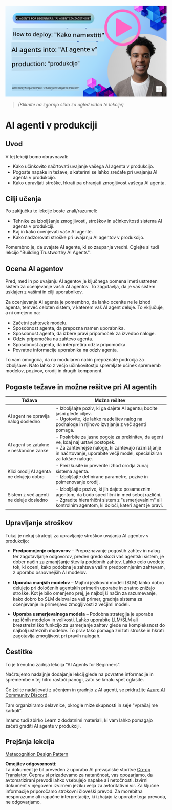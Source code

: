 <!--
CO_OP_TRANSLATOR_METADATA:
{
  "original_hash": "1ad5de6a6388d02c145a92dd04358bab",
  "translation_date": "2025-07-12T13:42:56+00:00",
  "source_file": "10-ai-agents-production/README.md",
  "language_code": "sl"
}
-->
[![AI Agents In Production](../../../translated_images/lesson-10-thumbnail.2b79a30773db093e0b4fb47aaa618069e0afb4745fad4836526cf51df87f9ac9.sl.png)](https://youtu.be/l4TP6IyJxmQ?si=IvCW3cbw0NJ2mUMV)

> _(Kliknite na zgornjo sliko za ogled videa te lekcije)_
# AI agenti v produkciji

## Uvod

V tej lekciji bomo obravnavali:

- Kako učinkovito načrtovati uvajanje vašega AI agenta v produkcijo.
- Pogoste napake in težave, s katerimi se lahko srečate pri uvajanju AI agenta v produkcijo.
- Kako upravljati stroške, hkrati pa ohranjati zmogljivost vašega AI agenta.

## Cilji učenja

Po zaključku te lekcije boste znali/razumeli:

- Tehnike za izboljšanje zmogljivosti, stroškov in učinkovitosti sistema AI agenta v produkciji.
- Kaj in kako ocenjevati vaše AI agente.
- Kako nadzorovati stroške pri uvajanju AI agentov v produkcijo.

Pomembno je, da uvajate AI agente, ki so zaupanja vredni. Oglejte si tudi lekcijo "Building Trustworthy AI Agents".

## Ocena AI agentov

Pred, med in po uvajanju AI agentov je ključnega pomena imeti ustrezen sistem za ocenjevanje vaših AI agentov. To zagotavlja, da je vaš sistem usklajen z vašimi in cilji uporabnikov.

Za ocenjevanje AI agenta je pomembno, da lahko ocenite ne le izhod agenta, temveč celoten sistem, v katerem vaš AI agent deluje. To vključuje, a ni omejeno na:

- Začetni zahtevek modelu.
- Sposobnost agenta, da prepozna namen uporabnika.
- Sposobnost agenta, da izbere pravi pripomoček za izvedbo naloge.
- Odziv pripomočka na zahtevo agenta.
- Sposobnost agenta, da interpretira odziv pripomočka.
- Povratne informacije uporabnika na odziv agenta.

To vam omogoča, da na modularen način prepoznate področja za izboljšave. Nato lahko z večjo učinkovitostjo spremljate učinek sprememb modelov, pozivov, orodij in drugih komponent.

## Pogoste težave in možne rešitve pri AI agentih

| **Težava**                                     | **Možna rešitev**                                                                                                                                                                                                          |
| ---------------------------------------------- | -------------------------------------------------------------------------------------------------------------------------------------------------------------------------------------------------------------------------- |
| AI agent ne opravlja nalog dosledno             | - Izboljšajte poziv, ki ga dajete AI agentu; bodite jasni glede ciljev.<br>- Ugotovite, kje lahko razdelitev nalog na podnaloge in njihovo izvajanje z več agenti pomaga.                                                    |
| AI agent se zatakne v neskončne zanke           | - Poskrbite za jasne pogoje za prekinitev, da agent ve, kdaj naj ustavi postopek.<br>- Za zahtevnejše naloge, ki zahtevajo razmišljanje in načrtovanje, uporabite večji model, specializiran za takšne naloge.               |
| Klici orodij AI agenta ne delujejo dobro        | - Preizkusite in preverite izhod orodja zunaj sistema agenta.<br>- Izboljšajte definirane parametre, pozive in poimenovanje orodij.                                                                                        |
| Sistem z več agenti ne deluje dosledno          | - Izboljšajte pozive, ki jih dajete posameznim agentom, da bodo specifični in med seboj različni.<br>- Zgradite hierarhični sistem z "usmerjevalnim" ali kontrolnim agentom, ki določi, kateri agent je pravi.             |

## Upravljanje stroškov

Tukaj je nekaj strategij za upravljanje stroškov uvajanja AI agentov v produkcijo:

- **Predpomnjenje odgovorov** – Prepoznavanje pogostih zahtev in nalog ter zagotavljanje odgovorov, preden gredo skozi vaš agentski sistem, je dober način za zmanjšanje števila podobnih zahtev. Lahko celo uvedete tok, ki oceni, kako podobna je zahteva vašim predpomnjenim zahtevam, z uporabo osnovnejših AI modelov.

- **Uporaba manjših modelov** – Majhni jezikovni modeli (SLM) lahko dobro delujejo pri določenih agentskih primerih uporabe in znatno znižajo stroške. Kot je bilo omenjeno prej, je najboljši način za razumevanje, kako dobro bo SLM deloval za vaš primer, gradnja sistema za ocenjevanje in primerjavo zmogljivosti z večjimi modeli.

- **Uporaba usmerjevalnega modela** – Podobna strategija je uporaba različnih modelov in velikosti. Lahko uporabite LLM/SLM ali brezstrežniško funkcijo za usmerjanje zahtev glede na kompleksnost do najbolj ustreznih modelov. To prav tako pomaga znižati stroške in hkrati zagotavlja zmogljivost pri pravih nalogah.

## Čestitke

To je trenutno zadnja lekcija "AI Agents for Beginners".

Načrtujemo nadaljnje dodajanje lekcij glede na povratne informacije in spremembe v tej hitro rastoči panogi, zato se kmalu spet oglasite.

Če želite nadaljevati z učenjem in gradnjo z AI agenti, se pridružite <a href="https://discord.gg/kzRShWzttr" target="_blank">Azure AI Community Discord</a>.

Tam organiziramo delavnice, okrogle mize skupnosti in seje "vprašaj me karkoli".

Imamo tudi zbirko Learn z dodatnimi materiali, ki vam lahko pomagajo začeti graditi AI agente v produkciji.

## Prejšnja lekcija

[Metacognition Design Pattern](../09-metacognition/README.md)

**Omejitev odgovornosti**:  
Ta dokument je bil preveden z uporabo AI prevajalske storitve [Co-op Translator](https://github.com/Azure/co-op-translator). Čeprav si prizadevamo za natančnost, vas opozarjamo, da avtomatizirani prevodi lahko vsebujejo napake ali netočnosti. Izvirni dokument v njegovem izvirnem jeziku velja za avtoritativni vir. Za ključne informacije priporočamo strokovni človeški prevod. Za morebitna nesporazume ali napačne interpretacije, ki izhajajo iz uporabe tega prevoda, ne odgovarjamo.